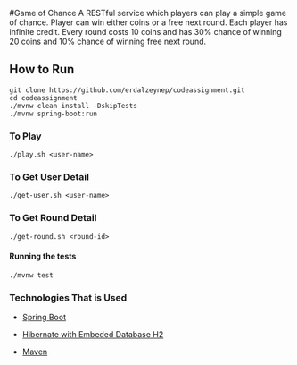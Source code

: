 #Game of Chance
A RESTful service which players can play a simple game of chance. 
Player can win either coins or a free next round. Each player has infinite credit.
 Every round costs 10 coins and has 30% chance of winning 20 coins and 10% chance 
 of winning free next round.

## How to Run

```
git clone https://github.com/erdalzeynep/codeassignment.git
cd codeassignment
./mvnw clean install -DskipTests
./mvnw spring-boot:run 
```

### To Play

```
./play.sh <user-name>
```

### To Get User Detail

```
./get-user.sh <user-name>
```

### To Get Round Detail

```
./get-round.sh <round-id>
```

#### Running the tests
```
./mvnw test
```
### Technologies That is Used

* [Spring Boot](https://spring.io/projects/spring-boot)

* [Hibernate with Embeded Database H2](https://hibernate.org/orm/documentation/5.4/)

* [Maven](https://maven.apache.org/)

